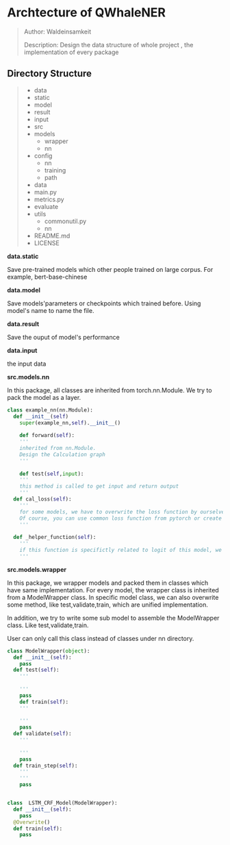 # Archtecture of QWhaleNER

>Author: Waldeinsamkeit
>
>Description: Design the data structure of whole project , the implementation of every package



## Directory Structure

>- data
>  - static
>  - model
>  - result
>  - input
>- src
>  - models
>    - wrapper
>    - nn
>  - config
>    - nn
>    - training
>    - path
>  - data
>  - main.py
>  - metrics.py
>  - evaluate
>  - utils
>    - commonutil.py
>    - nn
>- README.md
>- LICENSE



**data.static**

Save pre-trained models which other people trained on large corpus. For example, bert-base-chinese



**data.model**

Save models'parameters or checkpoints which trained before. Using model's name to name the file.



**data.result**

Save the ouput of model's performance



**data.input**

the input data



**src.models.nn**

In this package,  all classes are inherited from torch.nn.Module. We try to pack the model as a layer. 

```python
class example_nn(nn.Module):
  def __init__(self)
    super(example_nn,self).__init__()
    
 	def forward(self):
    '''
    inherited from nn.Module. 
    Design the Calculation graph
    '''
    
 	def test(self,input):
    '''
    this method is called to get input and return output
    '''
  def cal_loss(self):
    '''
    for some models, we have to overwrite the loss function by ourselves.For exmaple conditional random field, we suggest to integrated special and complex loss function in model's class. 
    Of course, you can use common loss function from pytorch or create another class or new function.
    '''
  
  def _helper_function(self):
    '''
    if this function is specifictly related to logit of this model, we put add underline before the name of the function and put it there. Otherwise, we suggest to move this function under utils package.
    '''
```



**src.models.wrapper**

In this package, we wrapper models and packed them in classes which have same implementation. For every model, the wrapper class is inherited from a ModelWrapper class. In specific model class, we can also overwrite some method, like test,validate,train, which are unified implementation.

In addition, we try to write some sub model to assemble the ModelWrapper class. Like test,validate,train.

User can only call this class instead of classes under nn directory.

```python
class ModelWrapper(object):
  def __init__(self):
    pass
  def test(self):
    '''
    
    '''
    pass
 	def train(self):
    '''
    
    '''
    pass
  def validate(self):
    '''
    
    '''
    pass
  def train_step(self):
    '''
    '''
    pass


class  LSTM_CRF_Model(ModelWrapper):
  def __init__(self):
    pass
  @Overwrite()
  def train(self):
    pass
```



